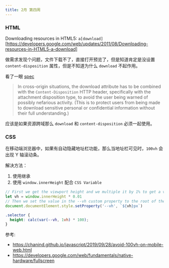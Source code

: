 ```yaml
---
title: 2月 第四周
---
```


### HTML

Downloading resources in HTML5: `a[download]` [https://developers.google.com/web/updates/2011/08/Downloading-resources-in-HTML5-a-download]

做需求发现个问题，文件下载不了，直接打开预览了，但是知道肯定是没设置 `content-disposition` 属性，但是不知道为什么 `download` 不起作用。

看了一眼 [spec](https://html.spec.whatwg.org/dev/links.html#downloading-resources)

> In cross-origin situations, the download attribute has to be combined with the `Content-Disposition` HTTP header, specifically with the attachment disposition type, to avoid the user being warned of possibly nefarious activity. (This is to protect users from being made to download sensitive personal or confidential information without their full understanding.)

应该是如果资源跨域那么 `download` 和 `content-disposition` 必须一起使用。

### CSS

在移动端浏览器中，如果有自动隐藏地址栏功能，那么当地址栏可见时，`100vh` 会出现 Y 轴滚动条。

解决方法：

1. 使用继承
2. 使用 `window.innerHeight` 配合 `CSS Variable`

```js
// First we get the viewport height and we multiple it by 1% to get a value for a vh unit
let vh = window.innerHeight * 0.01
// Then we set the value in the --vh custom property to the root of the document
document.documentElement.style.setProperty('--vh', `${vh}px`)
```

```css
.selector {
  height: calc(var(--vh, 1vh) * 100);
}
```

参考:

- https://chanind.github.io/javascript/2019/09/28/avoid-100vh-on-mobile-web.html
- https://developers.google.com/web/fundamentals/native-hardware/fullscreen
